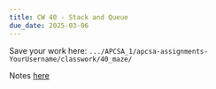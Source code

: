 ```yaml
---
title: CW 40 - Stack and Queue
due_date: 2025-03-06
---
```



Save your work here: `.../APCSA_1/apcsa-assignments-YourUsername/classwork/40_maze/`

Notes [here](`https://github.com/novillo-cs/apcsa_material/blob/main/classwork/31_maze/notes.md`)
